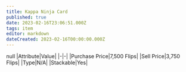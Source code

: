 ```yaml
---
title: Kappa Ninja Card
published: true
date: 2023-02-16T23:06:51.000Z
tags: item
editor: markdown
dateCreated: 2023-02-16T00:00:00.000Z
---
```


null
|Attribute|Value|
|-|-|
|Purchase Price|7,500 Flips|
|Sell Price|3,750 Flips|
|Type|N/A|
|Stackable|Yes|

